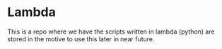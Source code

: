 # Lambda

This is a repo where we have the scripts written in lambda (python) are stored in the motive to use this later in near future.
